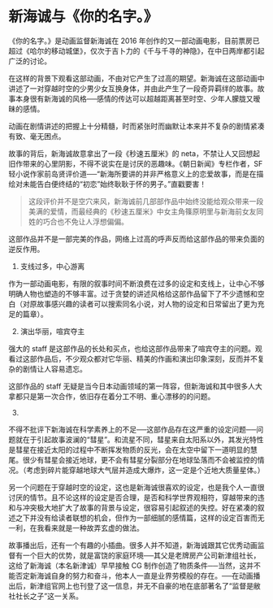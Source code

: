 # 新海诚与《你的名字。》

《你的名字。》是动画监督新海诚在 2016 年创作的又一部动画电影，目前票房已超过《哈尔的移动城堡》，仅次于吉卜力的《千与千寻的神隐》，在中日两岸都引起广泛的讨论。

在这样的背景下观看这部动画，不由对它产生了过高的期望。新海诚在这部动画中讲述了一对穿越时空的少男少女互换身体，并由此产生了一段奇异羁绊的故事。故事本身很有新海诚的风格──感情的传达可以超越距离甚至时空、少年人朦胧又暧昧的感情。

动画在剧情讲述的把握上十分精髓，时而紧张时而幽默让本来并不复杂的剧情紧凑有致、毫无困点。

故事的背后，新海诚故意拿出了一段《秒速五厘米》的 neta，不禁让人又回想起旧作带来的心里阴影，不得不说实在是讨厌的恶趣味。《朝日新闻》专栏作者，SF 轻小说作家前岛贤评价道──“新海所要讲的并非严格意义上的恋爱故事，而是在描绘对未能告白便终结的“初恋”始终耿耿于怀的男子。”直戳要害！

> 这段评价并不是空穴来风，新海诚前几部部作品中始终没能给观众带来一段美满的爱情，而最经典的《秒速五厘米》中女主角篠原明里与新海前女友同姓的巧合也不免让人浮想偏偏。

这部作品并不是一部完美的作品，网络上过高的呼声反而给这部作品的带来负面的逆反作用。

1. 支线过多，中心游离

作为一部动画电影，有限的叙事时间不断浪费在过多的设定和支线上，让中心不够明确人物也塑造的不够丰富。过于贪婪的讲述风格给这部作品留下了不少遗憾和空白（对原故事感兴趣的读者可以搜索同名小说，对人物的设定和日常留出了更为充足的篇章）。

2. 演出华丽，喧宾夺主

强大的 staff 是这部作品的长处和买点，也给这部作品带来了喧宾夺主的问题。观看过这部作品后，不少观众都对它华丽、精美的作画和演出印象深刻，反而并不复杂的剧情让人容易遗忘。

这部作品的 staff 无疑是当今日本动画领域的第一阵容，但新海诚和其中很多人大拿都只是第一次合作，依旧存在着分工不明、重心漂移的的问题。

3.

不得不批评下新海诚在科学素养上的不足──这部作品存在这严重的设定问题──问题就在于引起故事波澜的“彗星”。和流星不同，彗星来自太阳系以外，其发光特性是彗星在接近太阳的过程中不断挥发物质的反光，会在太空中留下一道明显的慧尾。很少有彗星会接近地球，更不会有彗星分裂部分在地球坠落而不会被监控的情况。（考虑到碎片能穿越地球大气层并造成大爆炸，这一定是个近地大质量星体。）

另一个问题在于穿越时空的设定，这也是新海诚很喜欢的设定，也是我个人一直很讨厌的情节。且不论这样的设定是否合理，是否和科学世界观相符，穿越带来的违和与冲突极大地扩大了故事的背景与设定，很容易引起叙述的失控。好在紧凑的叙述之下并没有给读者联想的机会，但作为一部细腻的感情篇，这样的设定百害而无一利，在我看来就是一种故弄玄虚的做法。

故事播出后，还有一个有趣的小插曲。很多人并不知道，新海诚跟其它优秀动画监督有一个巨大的优势，就是富饶的家庭环境──其父是老牌房产公司新津组社长，这给了新海诚（本名新津诚）早早接触 CG 制作创造了物质条件──当然，这并不能否定新海诚自身的努力和奋斗，他本人一直是业界劳模般的存在。──在动画播出后，新津组官网上也刊登了这一信息，并无不自豪的地在底部著名了“监督是敝社社长之子”这一关系。
